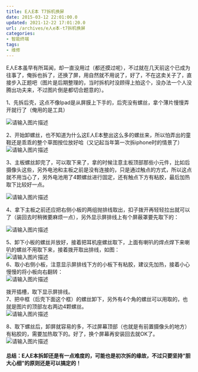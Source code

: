 ```yaml
---
title: E人E本 T7拆机换屏
date: 2015-03-12 22:01:00.0
updated: 2021-12-22 17:01:20.0
url: /archives/e人e本-t7拆机换屏
categories: 
- 智能终端
tags: 
- 维修
---
```


<p>E人E本虽早有所耳闻，却一直没用过（都还摸过呢），不过就在几天前这个已成为往事了，俺拆也拆了，还换了屏，用自然就不用说了，好了，不在这卖关子了，直接步入正题吧（图片是后期整理的，当时拆机时没顾得上拍这个，没办法一个人没腾出功夫来，不过图片倒是都切合题意的）。</p><p>1、先拆后壳，这点不像Ipad是从屏膜上下手的，后壳没有螺丝，拿个薄片慢慢弄开就行了（俺用的是工具）</p><p><img src="https://cdn.uu126.cn/wp-content/uploads/2015/03/t7011.jpg" alt="请输入图片描述" title="请输入图片描述"> </p><p>2、开始卸螺丝，也不知道为什么这E人E本整出这么多的螺丝来，所以怕弄出的童鞋还是乖乖的整个草图按位放好哈（又记起当年第一次拆iphone时的情景了）<br /><img src="https://cdn.uu126.cn/wp-content/uploads/2015/03/t7012.jpg" alt="请输入图片描述" title="请输入图片描述"></p><p>3、主板螺丝卸完了，可以取下来了，拿的时候注意主板顶部那些小元件，比如后摄像头这些，另外电池和主板之前是没有连接的，只是通过触点的方式，所以这点就不用当心了，另外电池用了4颗螺丝进行固定，还有触点下方有粘胶，最后加热取下比较好一点。</p><p><img src="https://cdn.uu126.cn/wp-content/uploads/2015/03/t7013.jpg" alt="请输入图片描述" title="请输入图片描述"> </p><p>4、拿下主板之前还应把右侧小板的两组抛排线取出，扣子拨开再轻轻拉出就可以了（装回去时稍微要麻烦一点），另外显示屏排线上有个屏蔽罩要先取下的：</p><p><img src="https://cdn.uu126.cn/wp-content/uploads/2015/03/t7014.jpg" alt="请输入图片描述" title="请输入图片描述"> </p><p>5、卸下小板的螺丝并放好，接着把耳机座螺丝取下，上面有喇叭的焊点焊下来喇叭的螺丝不用取下来，接着拨开取出排线，如图：<br /><img src="https://cdn.uu126.cn/wp-content/uploads/2015/03/t7015.jpg" alt="请输入图片描述" title="请输入图片描述"><br />6、取小右侧小板，注意显示屏排线下方的小板下有粘胶，建议先加热，接着小心慢慢的将小板向右翻转：<br /><img src="https://cdn.uu126.cn/wp-content/uploads/2015/03/t7017.jpg" alt="请输入图片描述" title="请输入图片描述"></p><p>拨开插槽，取下显示屏排线。<br />7、把中框（后壳下面这个框）的螺丝卸下，另外有4个角的螺丝可以用取的，也就是图片的顶部左右两边4颗螺丝。<br /><img src="https://cdn.uu126.cn/wp-content/uploads/2015/03/t7019.jpg" alt="请输入图片描述" title="请输入图片描述"></p><p>8、取下螺丝后，卸屏就容易的多，不过屏幕顶部（也就是有前置摄像头的地方）有粘胶的，需要加热取下的。好了，换个屏幕再安装回去就OK了。<br /><img src="https://cdn.uu126.cn/wp-content/uploads/2015/03/t7020.jpg" alt="请输入图片描述" title="请输入图片描述"></p><h4>总结：E人E本拆卸还是有一点难度的，可能也是初次拆的缘故，不过只要坚持“胆大心细”的原则还是可以搞定的！</h4>